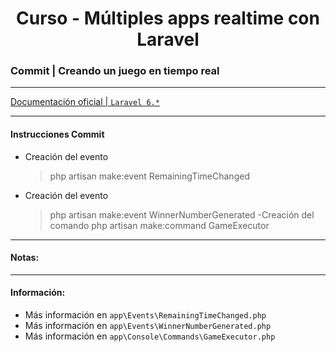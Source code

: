 

<!-- title -->
<h1 align="center">Curso - Múltiples apps realtime con Laravel</h1>
<!-- end title -->

<!-- commit name -->
### Commit | __Creando un juego en tiempo real__
<!-- end commit name -->

- - - - - - - - - - - - - - - - - - - - - - - - - - - - - -

<!-- official documentation -->
[Documentación oficial | `Laravel 6.*` ](https://laravel.com/docs/6.x)
<!-- end official documentation -->

- - - - - - - - - - - - - - - - - - - - - - - - - - - - - -

<!-- commit instructions -->
#### Instrucciones Commit
- Creación del evento
  > php artisan make:event RemainingTimeChanged
- Creación del evento
  > php artisan make:event WinnerNumberGenerated
-Creación del comando
  > php artisan make:command GameExecutor
<!-- end commit instructions -->

- - - - - - - - - - - - - - - - - - - - - - - - - - - - - -

<!-- notes -->
#### Notas:
<!-- end notes -->

- - - - - - - - - - - - - - - - - - - - - - - - - - - - - -

<!-- information -->
#### Información:
- Más información en `app\Events\RemainingTimeChanged.php`
- Más información en `app\Events\WinnerNumberGenerated.php`
- Más información en `app\Console\Commands\GameExecutor.php`
<!-- end information -->